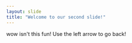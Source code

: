 ```yaml
---
layout: slide
title: "Welcome to our second slide!"
---
```

wow isn't this fun!
Use the left arrow to go back!
